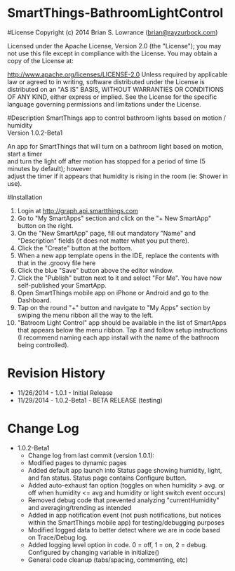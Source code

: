 SmartThings-BathroomLightControl
================================
#License
Copyright (c) 2014 Brian S. Lowrance (brian@rayzurbock.com)

Licensed under the Apache License, Version 2.0 (the "License"); you may not use this file except in compliance with the License. You may obtain a copy of the License at:

http://www.apache.org/licenses/LICENSE-2.0
Unless required by applicable law or agreed to in writing, software distributed under the License is distributed on an "AS IS" BASIS, WITHOUT WARRANTIES OR CONDITIONS OF ANY KIND, either express or implied. See the License for the specific language governing permissions and limitations under the License.

#Description
SmartThings app to control bathroom lights based on motion / humidity <br />
Version 1.0.2-Beta1

An app for SmartThings that will turn on a bathroom light based on motion, start a timer <br />
and turn the light off after motion has stopped for a period of time (5 minutes by default); however <br />
adjust the timer if it appears that humidity is rising in the room (ie: Shower in use). <br />

#Installation
1. Login at <a href=http://graph.api.smartthings.com>http://graph.api.smartthings.com</a>
2. Go to "My SmartApps" section and click on the "+ New SmartApp" button on the right.
3. On the "New SmartApp" page, fill out mandatory "Name" and "Description" fields (it does not matter what you put there).
4. Click the "Create" button at the bottom.
5. When a new app template opens in the IDE, replace the contents with that in the .groovy file here
6. Click the blue "Save" button above the editor window.
7. Click the "Publish" button next to it and select "For Me". You have now self-published your SmartApp.
8. Open SmartThings mobile app on iPhone or Android and go to the Dashboard.
9. Tap on the round "+" button and navigate to "My Apps" section by swiping the menu ribbon all the way to the left.
10. "Batroom Light Control" app should be available in the list of SmartApps that appears below the menu ribbon. Tap it and follow setup instructions (I recommend naming each app install with the name of the bathroom being controlled).

# Revision History
*  11/26/2014 - 1.0.1 - Initial Release
*  11/29/2014 - 1.0.2-Beta1 - BETA RELEASE (testing)

# Change Log
* 1.0.2-Beta1
  * Change log from last commit (version 1.0.1):
  * Modified pages to dynamic pages
  * Added default app launch into Status page showing humidity, light, and fan status. Status page contains Configure button.
  * Added auto-exhaust fan option (toggles on when humidity > avg. or off when humidity <= avg and humidity or light switch event occurs)
  * Removed debug code that prevented analyzing "currentHumidity" and averaging/trending as intended
  * Added in app notification event (not push notifications, but notices within the SmartThings mobile app) for testing/debugging purposes
  * Modified logged data to better detect where we are in code based on Trace/Debug log.
  * Added logging level option in code.  0 = off, 1 = on, 2 = debug.  Configured by changing variable in initialize()
  * General code cleanup (tabs/spacing, commenting, etc)
